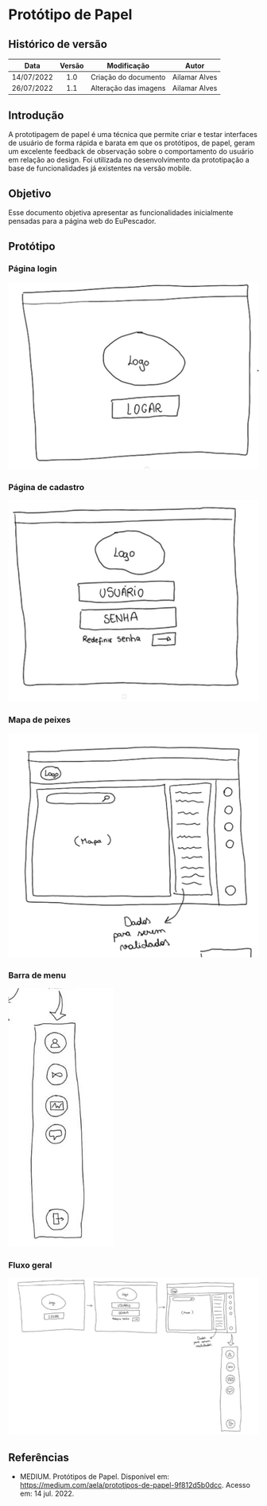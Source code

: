 # Protótipo de Papel

## Histórico de versão
| Data | Versão | Modificação | Autor |
| :--: | :----: | :---------: | :---: |
| 14/07/2022 | 1.0 | Criação do documento | Ailamar Alves |
| 26/07/2022 | 1.1 | Alteração das imagens | Ailamar Alves |

## Introdução

A prototipagem de papel é uma técnica que permite criar e testar interfaces de usuário de forma rápida e barata em que os protótipos, de papel, geram um excelente feedback de observação sobre o comportamento do usuário em relação ao design. Foi utilizada no desenvolvimento da prototipação a base de funcionalidades já existentes na versão mobile.


## Objetivo

Esse documento objetiva apresentar as funcionalidades inicialmente pensadas para a página web do EuPescador.

## Protótipo 

### Página login
![Geral](../assets/images/papel-login.jpeg)

### Página de cadastro
![Geral](../assets/images/papel-cadastro.jpeg)

### Mapa de peixes
![Geral](../assets/images/papel-mapa.jpeg)

### Barra de menu
![Geral](../assets/images/papel-side.jpeg)

### Fluxo geral
![Geral](../assets/images/papel-menu.jpeg)


## Referências

- MEDIUM. Protótipos de Papel. Disponível em: https://medium.com/aela/prototipos-de-papel-9f812d5b0dcc. Acesso em: 14 jul. 2022.